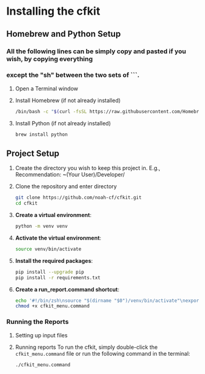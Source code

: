 # Installing the cfkit

## Homebrew and Python Setup

### All the following lines can be simply copy and pasted if you wish, by copying everything
### except the "sh" between the two sets of ```.

1. Open a Terminal window

2. Install Homebrew (if not already installed)
    ```sh
    /bin/bash -c "$(curl -fsSL https://raw.githubusercontent.com/Homebrew/install/HEAD/install.sh)"
    ```

3. Install Python (if not already installed)
    ```sh
    brew install python
    ```

## Project Setup

1. Create the directory you wish to keep this project in.
    E.g., Recommendation:
    ~(Your User)/Developer/

2. Clone the repository and enter directory
    ```sh
    git clone https://github.com/noah-cf/cfkit.git
    cd cfkit
    ```

3. **Create a virtual environment**:
    ```sh
    python -m venv venv
    ```

4. **Activate the virtual environment**:
    ```sh
    source venv/bin/activate
    ```

5. **Install the required packages**:
    ```sh
    pip install --upgrade pip
    pip install -r requirements.txt
    ```

6. **Create a run_report.command shortcut**:
    ```sh
    echo '#!/bin/zsh\nsource "$(dirname "$0")/venv/bin/activate"\nexport PYTHONPATH=$PYTHONPATH:$(pwd)\npython "$(dirname "$0")/src/main.py"\ndeactivate' > cfkit_menu.command
    chmod +x cfkit_menu.command
    ```

### Running the Reports

1. Setting up input files
    

2. Running reports
    To run the cfkit, simply double-click the `cfkit_menu.command` file or run the following command in the terminal:
    ```sh
    ./cfkit_menu.command
    ```
